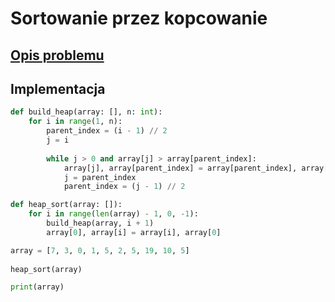 # Sortowanie przez kopcowanie

## [Opis problemu](../../../../algorithms/sorting/heap-sort.md)

## Implementacja

```python linenums="1"
def build_heap(array: [], n: int):
    for i in range(1, n):
        parent_index = (i - 1) // 2
        j = i
        
        while j > 0 and array[j] > array[parent_index]:
            array[j], array[parent_index] = array[parent_index], array[j]
            j = parent_index
            parent_index = (j - 1) // 2

def heap_sort(array: []):
    for i in range(len(array) - 1, 0, -1):
        build_heap(array, i + 1)
        array[0], array[i] = array[i], array[0]

array = [7, 3, 0, 1, 5, 2, 5, 19, 10, 5]
    
heap_sort(array)

print(array)
```
